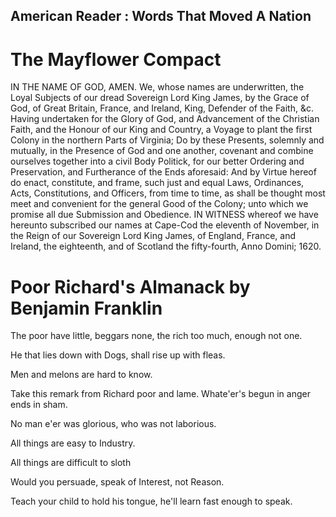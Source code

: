 American Reader
: Words That Moved A Nation
-----------------------
# The Mayflower Compact

IN THE NAME OF GOD, AMEN. We, whose names are underwritten, the Loyal Subjects of our dread Sovereign Lord King James, by the Grace of God, of Great Britain, France, and Ireland, King, Defender of the Faith, &c. Having undertaken for the Glory of God, and Advancement of the Christian Faith, and the Honour of our King and Country, a Voyage to plant the first Colony in the northern Parts of Virginia; Do by these Presents, solemnly and mutually, in the Presence of God and one another, covenant and combine ourselves together into a civil Body Politick, for our better Ordering and Preservation, and Furtherance of the Ends aforesaid: And by Virtue hereof do enact, constitute, and frame, such just and equal Laws, Ordinances, Acts, Constitutions, and Officers, from time to time, as shall be thought most meet and convenient for the general Good of the Colony; unto which we promise all due Submission and Obedience. IN WITNESS whereof we have hereunto subscribed our names at Cape-Cod the eleventh of November, in the Reign of our Sovereign Lord King James, of England, France, and Ireland, the eighteenth, and of Scotland the fifty-fourth, Anno Domini; 1620.

# Poor Richard's Almanack by Benjamin Franklin
The poor have little, beggars none, the rich too much, enough not one.

He that lies down with Dogs, shall rise up with fleas.

Men and melons are hard to know.

Take this remark from Richard poor and lame. Whate'er's begun in anger ends in sham.

No man e'er was glorious, who was not laborious.

All things are easy to Industry.

All things are difficult to sloth

Would you persuade, speak of Interest, not Reason.

Teach your child to hold his tongue, he'll learn fast enough to speak.
